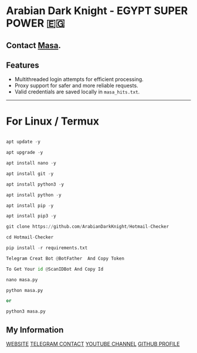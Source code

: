 # Arabian Dark Knight - EGYPT SUPER POWER 🇪🇬

Contact [Masa](https://t.me/DarkKnightArabian).
---
## Features
- Multithreaded login attempts for efficient processing.
- Proxy support for safer and more reliable requests.
- Valid credentials are saved locally in `masa_hits.txt`.
---

# For Linux / Termux

```python

apt update -y

apt upgrade -y

apt install nano -y

apt install git -y

apt install python3 -y

apt install python -y

apt install pip -y

apt install pip3 -y

git clone https://github.com/ArabianDarkKnight/Hotmail-Checker

cd Hotmail-Checker

pip install -r requirements.txt

Telegram Creat Bot @BotFather  And Copy Token

To Get Your id @ScanIDBot And Copy Id

nano masa.py 

python masa.py

or 

python3 masa.py
```
## My Information

[WEBSITE](http://www.arabiandarkknight.giize.com)
[TELEGRAM CONTACT](https://t.me/DarkKnightArabian)
[YOUTUBE CHANNEL](https://t.me/ArabianDarkKnight)
[GITHUB PROFILE](https://github.com/ArabianDarkKnight)
